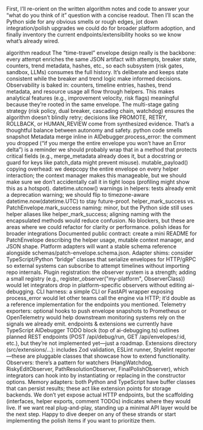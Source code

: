 First, I’ll re-orient on the written algorithm notes and code to answer your “what do you think of it” question with a concise readout. Then I’ll scan the Python side for any obvious smells or rough edges, jot down integration/polish upgrades we could do for broader platform adoption, and finally inventory the current endpoints/extensibility hooks so we know what’s already wired.

algorithm readout
The “time-travel” envelope design really is the backbone: every attempt enriches the same JSON artifact with attempts, breaker state, counters, trend metadata, hashes, etc., so each subsystem (risk gates, sandbox, LLMs) consumes the full history. It’s deliberate and keeps state consistent while the breaker and trend logic make informed decisions.
Observability is baked in: counters, timeline entries, hashes, trend metadata, and resource usage all flow through helpers. This makes analytical features (e.g., improvement velocity, risk flags) meaningful because they’re rooted in the same envelope.
The multi-stage gating strategy (risk policy, dual breaker, cascading chain, watchdog) ensures the algorithm doesn’t blindly retry; decisions like PROMOTE, RETRY, ROLLBACK, or HUMAN_REVIEW come from synthesized evidence. That’s a thoughtful balance between autonomy and safety.
python code smells snapshot
Metadata merge inline in AIDebugger.process_error: the comment you dropped (“if you merge the entire envelope you won’t have an Error delta”) is a reminder we should probably wrap that in a method that protects critical fields (e.g., merge_metadata already does it, but a docstring or guard for keys like patch_data might prevent misuse).
mutable_payload() copying overhead: we deepcopy the entire envelope on every helper interaction; the context manager makes this manageable, but we should make sure we don’t accidentally call it in tight loops (profiling might show this as a hotspot).
datetime.utcnow() warnings in helpers: tests already emit a deprecation warning; we should flip to timezone-aware datetime.now(datetime.UTC) to stay future-proof.
helper_mark_success vs. PatchEnvelope.mark_success naming: minor, but the Python side still uses helper aliases like helper_mark_success; aligning naming with the encapsulated methods would reduce confusion.
No blockers, but these are areas where we could refactor for clarity or performance.
polish ideas for broader integrations
Documented public contract: create a mini README for PatchEnvelope describing the helper usage, mutable context manager, and JSON shape. Platform adapters will want a stable schema reference alongside schemas/patch-envelope.schema.json.
Adapter shims: consider TypeScript/Python “bridge” classes that serialize envelopes for HTTP/gRPC so external systems can subscribe to attempt timelines without importing repo internals.
Plugin registration: the observer system is a strength; adding a small registry (e.g., register_observer("my-platform", ObserverClass)) would let integrators drop in platform-specific observers without editing ai-debugging.
CLI harness: a simple CLI or FastAPI wrapper exposing process_error would let other teams call the engine via HTTP; it’d double as a reference implementation for the endpoints you mentioned.
Telemetry exporters: optional hooks to push envelope snapshots to Prometheus or OpenTelemetry would help downstream monitoring systems rely on the signals we already emit.
endpoints & extensions we currently have
TypeScript AIDebugger TODO block (top of ai-debugging.ts) outlines planned REST endpoints (POST /api/debug/run, GET /api/envelopes/:id, etc.), but they’re not implemented yet—just a roadmap.
Extensions directory (src/extensions/...): includes Zod validation, ESLint runner, Stylelint reporter—these are pluggable classes that showcase how to extend functionality.
Observers: there’s a pattern for watchers (HangWatchdog, RiskyEditObserver, PathResolutionObserver, FinalPolishObserver), which integrators can hook into by instantiating or replacing in the constructor options.
Memory adapters: both Python and TypeScript have buffer classes that can persist results; these act like extension points for storage backends.
We don’t yet expose actual HTTP endpoints, but the scaffolding (interfaces, helper exports, comment TODOs) indicates where they would live. If we want real plug-and-play, standing up a minimal API layer would be the next step.
Happy to dive deeper on any of these strands or start implementing the polish items if you want to prioritize them.